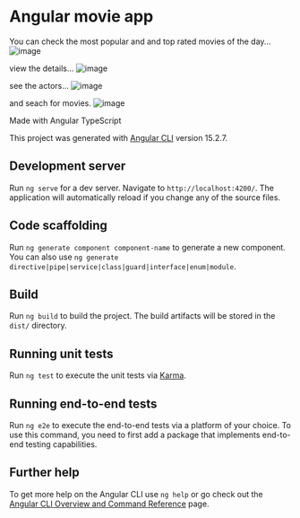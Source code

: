 # Angular movie app
You can check the most popular and and top rated movies of the day...
![image](https://github.com/nbruno0809/angular_movie_app/assets/79459734/b5655590-db50-45cf-adf1-b1a2e1db1ecb)

view the details...
![image](https://github.com/nbruno0809/angular_movie_app/assets/79459734/1454dc8d-c03e-4048-8c30-28c41e82c928)

see the actors...
![image](https://github.com/nbruno0809/angular_movie_app/assets/79459734/16a63c31-fea3-4701-b492-238ed390b083)

and seach for movies.
![image](https://github.com/nbruno0809/angular_movie_app/assets/79459734/c13d2714-1829-42c6-aa02-fdb0908d592c)

Made with Angular TypeScript

This project was generated with [Angular CLI](https://github.com/angular/angular-cli) version 15.2.7.

## Development server

Run `ng serve` for a dev server. Navigate to `http://localhost:4200/`. The application will automatically reload if you change any of the source files.

## Code scaffolding

Run `ng generate component component-name` to generate a new component. You can also use `ng generate directive|pipe|service|class|guard|interface|enum|module`.

## Build

Run `ng build` to build the project. The build artifacts will be stored in the `dist/` directory.

## Running unit tests

Run `ng test` to execute the unit tests via [Karma](https://karma-runner.github.io).

## Running end-to-end tests

Run `ng e2e` to execute the end-to-end tests via a platform of your choice. To use this command, you need to first add a package that implements end-to-end testing capabilities.

## Further help

To get more help on the Angular CLI use `ng help` or go check out the [Angular CLI Overview and Command Reference](https://angular.io/cli) page.
